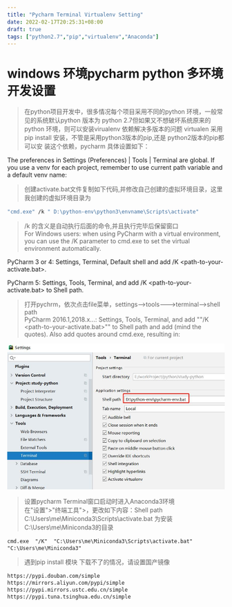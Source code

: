 ```yaml
---
title: "Pycharm Terminal Virtualenv Setting"
date: 2022-02-17T20:25:31+08:00
draft: true
tags: ["python2.7","pip","virtualenv","Anaconda"]
---
```


#  windows 环境pycharm python 多环境开发设置
> 在python项目开发中，很多情况每个项目采用不同的python 环境，一般常见的系统默认python 版本为
> python 2.7但如果又不想破坏系统原来的python 环境，则可以安装virualenv 依赖解决多版本的问题
> virtualen 采用pip install 安装，不管是采用python3版本的pip,还是 python2版本的pip都可以安
> 装这个依赖，pycharm 具体设置如下：

The preferences in Settings (Preferences) | Tools | Terminal are global.
If you use a venv for each project, remember to use current path variable and a default venv name: 
> 创建activate.bat文件复制如下代码,并修改自己创建的虚拟环境目录，这里我创建的虚拟环境目录为 
```sh
"cmd.exe" /k " D:\python-env\python3\envname\Scripts\activate" 
```
> /k 的含义是自动执行后面的命令,并且执行完毕后保留窗口   
For Windows users: when using PyCharm with a virtual environment, you can use the /K parameter to cmd.exe to set the virtual environment automatically.

PyCharm 3 or 4: Settings, Terminal, Default shell and add /K <path-to-your-activate.bat>.

PyCharm 5: Settings, Tools, Terminal, and add /K <path-to-your-activate.bat> to Shell path. 
> 打开pychrm，依次点击file菜单，settings-->tools--->terminal-->shell path   
PyCharm 2016.1,2018.x...: Settings, Tools, Terminal, and add ""/K <path-to-your-activate.bat>"" to Shell path and add (mind the quotes). Also add quotes around cmd.exe, resulting in:

![pycharm-env](pycharm-env.jpg)


> 设置pycharm Terminal窗口启动时进入Anaconda3环境   
在"设置">"终端工具">，更改如下内容：Shell path   
C:\Users\me\Miniconda3\Scripts\activate.bat 为安装C:\Users\me\Miniconda3的目录
```$xslt
cmd.exe  "/K"  "C:\Users\me\Miniconda3\Scripts\activate.bat"  "C:\Users\me\Miniconda3"
```
> 遇到pip install 模块 下载不了的情况，请设置国产镜像
```$xslt
https://pypi.douban.com/simple
https://mirrors.aliyun.com/pypi/simple
https://pypi.mirrors.ustc.edu.cn/simple
https://pypi.tuna.tsinghua.edu.cn/simple
```
